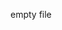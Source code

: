 <!--Dear GitHub

I’m applying for the **Software Engineer, Codespaces** position in **Manchester**.

Let me tell you a story: last year I signed up for the Sponsors Program in the hopes that one day I could make a living writing only Open Source Software and make this world a better place. Now, being chosen for this position would allow me to contribute and shape the future of Open Source itself!

Why am I a good fit?

- I’ve been using Cloud IDEs since 2012 (Cloud 9, now owned by Amazon)
- I love GitHub so much that I’ve signed up for:
  - Developer Program
  - Sponsors Program
  - Every single new feature preview!
- I’m a contributor and publisher of multiple Open Source projects:
  - One of them is a Git tool
  - Another one just made it to the Arctic Code Vault
- I’m one of the first adopters of the `README.md` profile repo
- On the waiting list for Codespaces
- I use GitHub on a daily basis!

That said, I’m also a professional Full Stack Web Developer with 8 years of experience, a huge passion for the Web, and a regular open-source contributor to a variety of projects/tools.

I have extended experience with web technologies: my career started with PHP and nowadays mostly consists of JavaScript (TypeScript), HTML, and CSS as my 3 main technologies. I also have 2 years of recent remote work experience.

P.S. Fun fact: I was in Manchester exactly 1 year ago today; a wonderful city!

Sincerely,
Rodrigo Graça
-->
empty file
